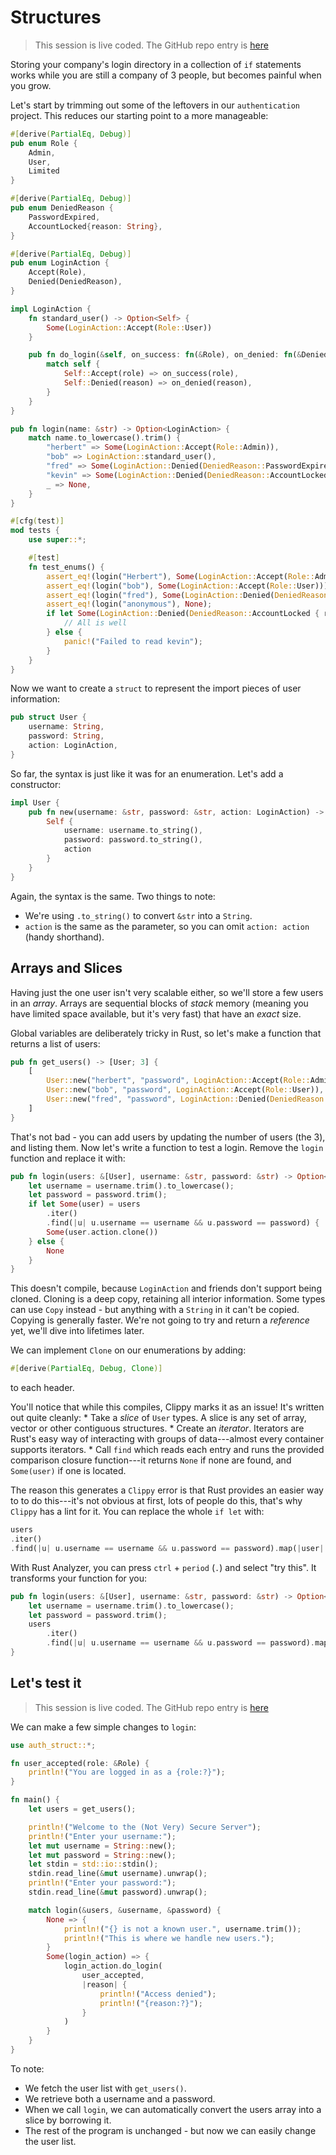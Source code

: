 # Structures

> This session is live coded. The GitHub repo entry is [here](/src/auth_struct/)

Storing your company's login directory in a collection of `if` statements works while you are still a company of 3 people, but becomes painful when you grow.

Let's start by trimming out some of the leftovers in our `authentication` project. This reduces our starting point to a more manageable:

```rust
#[derive(PartialEq, Debug)]
pub enum Role {
    Admin,
    User,
    Limited
}

#[derive(PartialEq, Debug)]
pub enum DeniedReason {
    PasswordExpired,
    AccountLocked{reason: String},
}

#[derive(PartialEq, Debug)]
pub enum LoginAction {
    Accept(Role),
    Denied(DeniedReason),
}

impl LoginAction {
    fn standard_user() -> Option<Self> {
        Some(LoginAction::Accept(Role::User))
    }

    pub fn do_login(&self, on_success: fn(&Role), on_denied: fn(&DeniedReason)) {
        match self {
            Self::Accept(role) => on_success(role),
            Self::Denied(reason) => on_denied(reason),
        }
    }
}

pub fn login(name: &str) -> Option<LoginAction> {
    match name.to_lowercase().trim() {
        "herbert" => Some(LoginAction::Accept(Role::Admin)),
        "bob" => LoginAction::standard_user(),
        "fred" => Some(LoginAction::Denied(DeniedReason::PasswordExpired)),
        "kevin" => Some(LoginAction::Denied(DeniedReason::AccountLocked { reason: "Call Human Resources!".to_string() })),
        _ => None,
    }
}

#[cfg(test)]
mod tests {
    use super::*;

    #[test]
    fn test_enums() {
        assert_eq!(login("Herbert"), Some(LoginAction::Accept(Role::Admin)));
        assert_eq!(login("bob"), Some(LoginAction::Accept(Role::User)));
        assert_eq!(login("fred"), Some(LoginAction::Denied(DeniedReason::PasswordExpired)));
        assert_eq!(login("anonymous"), None);
        if let Some(LoginAction::Denied(DeniedReason::AccountLocked { reason: _ })) = login("kevin") {
            // All is well
        } else {
            panic!("Failed to read kevin");
        }
    }
}
```

Now we want to create a `struct` to represent the import pieces of user information:

```rust
pub struct User {
    username: String,
    password: String,
    action: LoginAction,
}
```

So far, the syntax is just like it was for an enumeration. Let's add a constructor:

```rust
impl User {
    pub fn new(username: &str, password: &str, action: LoginAction) -> Self {
        Self {
            username: username.to_string(),
            password: password.to_string(),
            action
        }
    }
}
```

Again, the syntax is the same. Two things to note:

* We're using `.to_string()` to convert `&str` into a `String`.
* `action` is the same as the parameter, so you can omit `action: action` (handy shorthand).

## Arrays and Slices

Having just the one user isn't very scalable either, so we'll store a few users in an *array*. Arrays are sequential blocks of *stack* memory (meaning you have limited space available, but it's very fast) that have an *exact* size.

Global variables are deliberately tricky in Rust, so let's make a function that returns a list of users:

```rust
pub fn get_users() -> [User; 3] {
    [
        User::new("herbert", "password", LoginAction::Accept(Role::Admin)),
        User::new("bob", "password", LoginAction::Accept(Role::User)),
        User::new("fred", "password", LoginAction::Denied(DeniedReason::PasswordExpired)),
    ]
}
```

That's not bad - you can add users by updating the number of users (the 3), and listing them. Now let's write a function to test a login. Remove the `login` function and replace it with:

```rust
pub fn login(users: &[User], username: &str, password: &str) -> Option<LoginAction> {
    let username = username.trim().to_lowercase();
    let password = password.trim();
    if let Some(user) = users
        .iter()
        .find(|u| u.username == username && u.password == password) {
        Some(user.action.clone())
    } else {
        None
    }
}
```

This doesn't compile, because `LoginAction` and friends don't support being cloned. Cloning is a deep copy, retaining all interior information. Some types can use `Copy` instead - but anything with a `String` in it can't be copied. Copying is generally faster. We're not going to try and return a *reference* yet, we'll dive into lifetimes later.

We can implement `Clone` on our enumerations by adding:
```rust
#[derive(PartialEq, Debug, Clone)]
```
to each header.

You'll notice that while this compiles, Clippy marks it as an issue! It's written out quite cleanly:
    * Take a *slice* of `User` types. A slice is any set of array, vector or other contiguous structures.
    * Create an *iterator*. Iterators are Rust's easy way of interacting with groups of data---almost every container supports iterators.
    * Call `find` which reads each entry and runs the provided comparison closure function---it returns `None` if none are found, and `Some(user)` if one is located.

The reason this generates a `Clippy` error is that Rust provides an easier way to to do this---it's not obvious at first, lots of people do this, that's why `Clippy` has a lint for it. You can replace the whole `if let` with:

```rust
users
.iter()
.find(|u| u.username == username && u.password == password).map(|user| user.action.clone())
```

With Rust Analyzer, you can press `ctrl` + `period` (`.`) and select "try this". It transforms your function for you:

```rust
pub fn login(users: &[User], username: &str, password: &str) -> Option<LoginAction> {
    let username = username.trim().to_lowercase();
    let password = password.trim();
    users
        .iter()
        .find(|u| u.username == username && u.password == password).map(|user| user.action.clone())
}
```

## Let's test it

> This session is live coded. The GitHub repo entry is [here](/src/auth_struct_exe/)

We can make a few simple changes to `login`:

```rust
use auth_struct::*;

fn user_accepted(role: &Role) {
    println!("You are logged in as a {role:?}");
}

fn main() {
    let users = get_users();

    println!("Welcome to the (Not Very) Secure Server");
    println!("Enter your username:");
    let mut username = String::new();
    let mut password = String::new();
    let stdin = std::io::stdin();
    stdin.read_line(&mut username).unwrap();
    println!("Enter your password:");
    stdin.read_line(&mut password).unwrap();

    match login(&users, &username, &password) {
        None => {
            println!("{} is not a known user.", username.trim());
            println!("This is where we handle new users.");
        }
        Some(login_action) => {
            login_action.do_login(
                user_accepted, 
                |reason| {
                    println!("Access denied");
                    println!("{reason:?}");
                }
            )
        }
    }
}
```

To note:
* We fetch the user list with `get_users()`.
* We retrieve both a username and a password.
* When we call `login`, we can automatically convert the users array into a slice by borrowing it.
* The rest of the program is unchanged - but now we can easily change the user list.